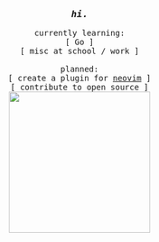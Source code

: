 <div align="center">
  <h3><samp><em> hi. </em></samp></h3>
  <p><samp>
    currently learning:</br>
    [ Go ]</br>
    [ misc at school / work ]</br>
    </br>
    planned:</br>
    [ create a plugin for <a href="https://github.com/neovim/neovim">neovim</a> ]</br>
    [ contribute to open source ]</br>
   <picture>
      <source media="(prefers-color-scheme: dark)" srcset="https://status-svg.vercel.app/api/1149821961015402606">
      <img src="https://status-svg.vercel.app/api/1149821961015402606?lightMode=true" width="250">
    </picture>
</div>






